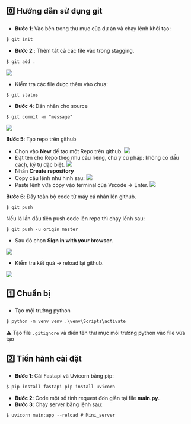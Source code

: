 ## :zero: Hướng dẫn sử dụng git
- **Bước 1**: Vào bên trong thư mục của dự án và chạy lệnh khởi tạo:
```c
$ git init
```
- **Bước 2** : Thêm tất cả các file vào trong stagging.
```c
$ git add .
``` 
![](https://i.imgur.com/8xDWj1v.png)
- Kiểm tra các file được thêm vào chưa:
```
$ git status
```
- **Bước 4**: Dán nhãn cho source
```
$ git commit -m "message"
```
![](https://i.imgur.com/pMAyz46.png)

**Bước 5**: Tạo repo trên github
- Chọn vào **New** để tạo một Repo trên github.
![](https://i.imgur.com/YdcwaqA.png)
- Đặt tên cho Repo theo nhu cầu riêng, chú ý cú pháp: không có dấu cách, ký tự đặc biệt.
![](https://i.imgur.com/mi0CDWy.png)
- Nhấn **Create repository**
- Copy câu lệnh như hình sau:
![](https://i.imgur.com/KzMDcO3.png)
- Paste lệnh vừa copy vào terminal của Vscode -> Enter.
![](https://i.imgur.com/IW9nMhF.png)

**Bước 6**: Đẩy toàn bộ code từ máy cá nhân lên github.
```
$ git push
```
Nếu là lần đầu tiên push code lên repo thì chạy lếnh sau:
```
$ git push -u origin master
```
- Sau đó chọn **Sign in with your browser**.

![](https://i.imgur.com/fPvc3jM.png)
- Kiểm tra kết quả -> reload lại github.

![](https://i.imgur.com/9uLs0Yq.png)

## :one: Chuẩn bị
- Tạo mội trường python

 ```c
 $ python -m venv venv .\venv\Scripts\activate 
  ```
 :warning: Tạo file `.gitignore` và điền tên thư mục môi trường python vào file vừa tạo 
## :two: Tiến hành cài đặt
-  **Bước 1**: Cài Fastapi và Uvicorn bằng pip:
 ```c
 $ pip install fastapi pip install uvicorn 
  ``` 
  - **Bước 2**: Code một số tính request đơn giản tại file **main.py**.
  - **Bước 3**: Chạy server bằng lệnh sau:
  ```c
  $ uvicorn main:app --reload # Mini_server
  ```